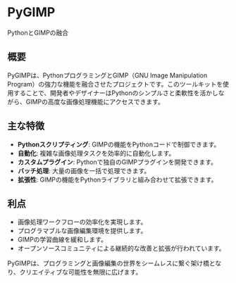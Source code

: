 # PyGIMP

PythonとGIMPの融合

## 概要

PyGIMPは、PythonプログラミングとGIMP（GNU Image Manipulation Program）の強力な機能を融合させたプロジェクトです。このツールキットを使用することで、開発者やデザイナーはPythonのシンプルさと柔軟性を活かしながら、GIMPの高度な画像処理機能にアクセスできます。

## 主な特徴

- **Pythonスクリプティング**: GIMPの機能をPythonコードで制御できます。
- **自動化**: 複雑な画像処理タスクを効率的に自動化します。
- **カスタムプラグイン**: Pythonで独自のGIMPプラグインを開発できます。
- **バッチ処理**: 大量の画像を一括で処理できます。
- **拡張性**: GIMPの機能をPythonライブラリと組み合わせて拡張できます。

## 利点

- 画像処理ワークフローの効率化を実現します。
- プログラマブルな画像編集環境を提供します。
- GIMPの学習曲線を緩和します。
- オープンソースコミュニティによる継続的な改善と拡張が行われています。

PyGIMPは、プログラミングと画像編集の世界をシームレスに繋ぐ架け橋となり、クリエイティブな可能性を無限に広げます。